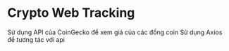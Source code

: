 # Crypto Web Tracking

Sử dụng API của CoinGecko để xem giá của các đồng coin
Sử dụng Axios để tương tác với api

